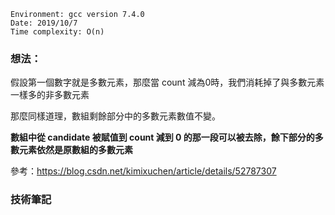 ```
Environment: gcc version 7.4.0
Date: 2019/10/7
Time complexity: O(n)
```
### 想法：

假設第一個數字就是多數元素，那麼當 count 減為0時，我們消耗掉了與多數元素一樣多的非多數元素

那麼同樣道理，數組剩餘部分中的多數元素數值不變。

**數組中從 candidate 被賦值到 count 減到 0 的那一段可以被去除，餘下部分的多數元素依然是原數組的多數元素**

參考：https://blog.csdn.net/kimixuchen/article/details/52787307

### 技術筆記
